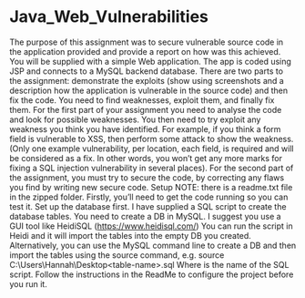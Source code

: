 # Java_Web_Vulnerabilities

The purpose of this assignment was to secure vulnerable source code in the application provided and provide a report on how was this achieved.
You will be supplied with a simple Web application. The app is coded using JSP and connects to a MySQL backend database. There are two parts to the assignment: demonstrate the exploits (show using screenshots and a description how the application is vulnerable in the source code) and then fix the code.
You need to find weaknesses, exploit them, and finally fix them. For the first part of your assignment you need to analyse the code and look for possible weaknesses. You then need to try exploit any weakness you think you have identified. For example, if you think a form field is vulnerable to XSS, then perform some attack to show the weakness.
(Only one example vulnerability, per location, each field, is required and will be considered as a fix. In other words, you won’t get any more marks for fixing a SQL injection vulnerability in several places).
For the second part of the assignment, you must try to secure the code, by correcting any flaws you find by writing new secure code.
Setup
NOTE: there is a readme.txt file in the zipped folder. Firstly, you’ll need to get the code running so you can test it. Set up the database first. I have supplied a SQL script to create the database tables. You need to create a DB in MySQL. I suggest you use a GUI tool like HeidiSQL (https://www.heidisql.com/) You can run the script in Heidi and it will import the tables into the empty DB you created. Alternatively, you can use the MySQL command line to create a DB and then import the tables using the source command, e.g.
source C:\Users\Hannah\Desktop\<table-name>.sql
Where <table-name> is the name of the SQL script.
Follow the instructions in the ReadMe to configure the project before you run it.
